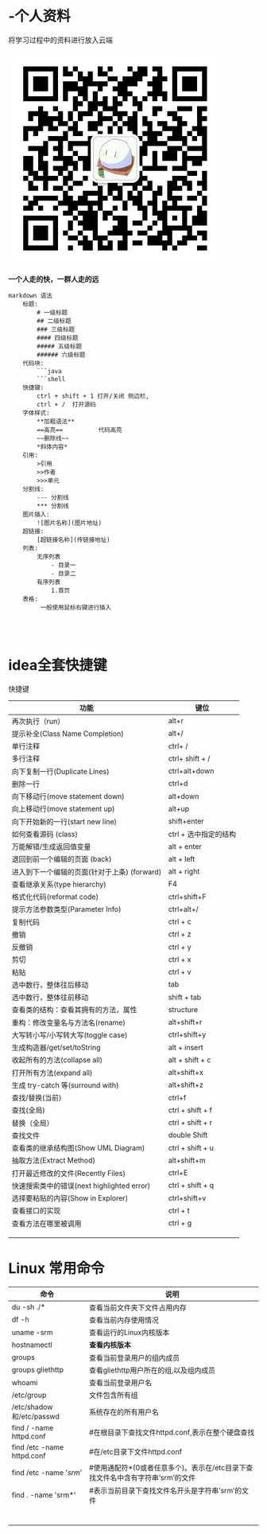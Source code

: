 # -个人资料
将学习过程中的资料进行放入云端

![我的微信](.\img\wechart.jpg)

**一个人走的快，一群人走的远**



```shell
markdown 语法
	标题:
		# 一级标题
		## 二级标题
		### 三级标题
		#### 四级标题
		##### 五级标题
		###### 六级标题
	代码块:
		```java 
		```shell
    快捷键:
    	ctrl + shift + 1 打开/关闭 侧边栏,
    	ctrl + /  打开源码
    字体样式:
    	**加粗语法**
    	==高亮==			代码高亮
    	~~删除线~~
    	*斜体内容*
    引用:
    	>引用
    	>>作者
    	>>>单元
    分割线:
    	--- 分割线
    	*** 分割线
    图片插入:
    	![图片名称](图片地址)
    超链接:
    	[超链接名称](传链接地址)
    列表:
    	无序列表
    		- 目录一
    		- 目录二
    	有序列表
    		1.首页
    表格:
    	 一般使用鼠标右键进行插入
   	
    	


```







# idea全套快捷键



快捷键

| 功能                                         | 键位                  |
| -------------------------------------------- | --------------------- |
| 再次执行（run）                              | alt+r                 |
| 提示补全(Class Name Completion)              | alt+/                 |
| 单行注释                                     | ctrl+ /               |
| 多行注释                                     | ctrl+ shift + /       |
| 向下复制一行(Duplicate Lines)                | ctrl+alt+down         |
| 删除一行                                     | ctrl+d                |
| 向下移动行(move statement down)              | alt+down              |
| 向上移动行(move statement up)                | alt+up                |
| 向下开始新的一行(start new line)             | shift+enter           |
| 如何查看源码 (class)                         | ctrl + 选中指定的结构 |
| 万能解错/生成返回值变量                      | alt + enter           |
| 退回到前一个编辑的页面 (back)                | alt + left            |
| 进入到下一个编辑的页面(针对于上条) (forward) | alt + right           |
| 查看继承关系(type hierarchy)                 | F4                    |
| 格式化代码(reformat code)                    | ctrl+shift+F          |
| 提示方法参数类型(Parameter Info)             | ctrl+alt+/            |
| 复制代码                                     | ctrl + c              |
| 撤销                                         | ctrl + z              |
| 反撤销                                       | ctrl + y              |
| 剪切                                         | ctrl + x              |
| 粘贴                                         | ctrl + v              |
| 选中数行，整体往后移动                       | tab                   |
| 选中数行，整体往前移动                       | shift + tab           |
| 查看类的结构：查看其拥有的方法，属性         | structure             |
| 重构：修改变量名与方法名(rename)             | alt+shift+r           |
| 大写转小写/小写转大写(toggle case)           | ctrl+shift+y          |
| 生成构造器/get/set/toString                  | alt + insert          |
| 收起所有的方法(collapse all)                 | alt + shift + c       |
| 打开所有方法(expand all)                     | alt+shift+x           |
| 生成 try-catch 等(surround with)             | alt+shift+z           |
| 查找/替换(当前)                              | ctrl+f                |
| 查找(全局)                                   | ctrl + shift + f      |
| 替换（全局）                                 | ctrl + shift + r      |
| 查找文件                                     | double Shift          |
| 查看类的继承结构图(Show UML Diagram)         | ctrl + shift + u      |
| 抽取方法(Extract Method)                     | alt+shift+m           |
| 打开最近修改的文件(Recently Files)           | ctrl+E                |
| 快速搜索类中的错误(next highlighted error)   | ctrl + shift + q      |
| 选择要粘贴的内容(Show in Explorer)           | ctrl+shift+v          |
| 查看接口的实现                               | ctrl + t              |
| 查看方法在哪里被调用                         | ctrl + g              |
|                                              |                       |
|                                              |                       |
|                                              |                       |







# Linux 常用命令



| 命令                       | 说明                                                         |
| -------------------------- | ------------------------------------------------------------ |
| du -sh ./*                 | 查看当前文件夹下文件占用内存                                 |
| df -h                      | 查看当前内存使用情况                                         |
| uname -srm                 | 查看运行的Linux内核版本                                      |
| hostnamectl                | **查看内核版本**                                             |
| groups                     | 查看当前登录用户的组内成员                                   |
| groups gliethttp           | 查看gliethttp用户所在的组,以及组内成员                       |
| whoami                     | 查看当前登录用户名                                           |
| /etc/group                 | 文件包含所有组                                               |
| /etc/shadow和/etc/passwd   | 系统存在的所有用户名                                         |
| find / -name httpd.conf    | #在根目录下查找文件httpd.conf,表示在整个硬盘查找             |
| find /etc -name httpd.conf | #在/etc目录下文件httpd.conf                                  |
| find /etc -name '*srm*'    | #使用通配符*(0或者任意多个)。表示在/etc目录下查找文件名中含有字符串‘srm’的文件 |
| find . -name 'srm*'        | #表示当前目录下查找文件名开头是字符串‘srm’的文件             |
|                            |                                                              |
|                            |                                                              |
|                            |                                                              |
|                            |                                                              |
|                            |                                                              |
|                            |                                                              |
|                            |                                                              |

